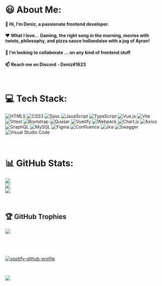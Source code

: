 
# 😃 About Me:
<h4>👋 Hi, I’m Deniz, a passionate frontend developer.</h4>
<h4>❤️ What I love... Gaming, the right song in the morning, movies with twists, philosophy, and pizza sauce hollandaise with a jug of Ayran!</h4>
<h4>💞️ I’m looking to collaborate ... on any kind of frontend stuff</h4>
<h4>📫 Reach me on Discord - Deniz#1623</h4>

<br>

# 💻 Tech Stack:
![HTML5](https://img.shields.io/badge/html5-%23E34F26.svg?style=for-the-badge&logo=html5&logoColor=white)
![CSS3](https://img.shields.io/badge/css3-%231572B6.svg?style=for-the-badge&logo=css3&logoColor=white)
![Sass](https://img.shields.io/static/v1?style=for-the-badge&message=Sass&color=CC6699&logo=Sass&logoColor=FFFFFF&label=)
![JavaScript](https://img.shields.io/badge/javascript-%23323330.svg?style=for-the-badge&logo=javascript&logoColor=%23F7DF1E)
![TypeScript](https://img.shields.io/badge/typescript-%23007ACC.svg?style=for-the-badge&logo=typescript&logoColor=white)
![Vue.js](https://img.shields.io/badge/vuejs-%2335495e.svg?style=for-the-badge&logo=vuedotjs&logoColor=%234FC08D)
![Vite](https://img.shields.io/static/v1?style=for-the-badge&message=Vite&color=646CFF&logo=Vite&logoColor=FFFFFF&label=)
![Vitest](https://img.shields.io/static/v1?style=for-the-badge&message=Vitest&color=6E9F18&logo=Vitest&logoColor=FFFFFF&label=)
![Bootstrap](https://img.shields.io/static/v1?style=for-the-badge&message=Bootstrap&color=7952B3&logo=Bootstrap&logoColor=FFFFFF&label=)
![Quasar](https://img.shields.io/static/v1?style=for-the-badge&message=Quasar&color=1976D2&logo=Quasar&logoColor=FFFFFF&label=)
![Vuetify](https://img.shields.io/static/v1?style=for-the-badge&message=Vuetify&color=1867C0&logo=Vuetify&logoColor=FFFFFF&label=)
![Webpack](https://img.shields.io/badge/webpack-%238DD6F9.svg?style=for-the-badge&logo=webpack&logoColor=black)
![Chart.js](https://img.shields.io/static/v1?style=for-the-badge&message=Chart.js&color=FF6384&logo=Chart.js&logoColor=FFFFFF&label=)
![Axios](https://img.shields.io/static/v1?style=for-the-badge&message=Axios&color=5A29E4&logo=Axios&logoColor=FFFFFF&label=)
![GraphQL](https://img.shields.io/badge/-GraphQL-E10098?style=for-the-badge&logo=graphql&logoColor=white)
![MySQL](https://img.shields.io/badge/mysql-%2300f.svg?style=for-the-badge&logo=mysql&logoColor=white)
![Figma](https://img.shields.io/badge/figma-%23F24E1E.svg?style=for-the-badge&logo=figma&logoColor=white)
![Confluence](https://img.shields.io/badge/confluence-%23172BF4.svg?style=for-the-badge&logo=confluence&logoColor=white)
![Jira](https://img.shields.io/badge/jira-%230A0FFF.svg?style=for-the-badge&logo=jira&logoColor=white)
![Swagger](https://img.shields.io/badge/-Swagger-%23Clojure?style=for-the-badge&logo=swagger&logoColor=white)
![Visual Studio Code](https://img.shields.io/static/v1?style=for-the-badge&message=Visual+Studio+Code&color=007ACC&logo=Visual+Studio+Code&logoColor=FFFFFF&label=)

<br>
  
# 📊 GitHub Stats:
![](https://github-readme-stats.vercel.app/api?username=HDenizD&theme=dark&hide_border=false&include_all_commits=true&count_private=true)<br/>
![](https://github-readme-streak-stats.herokuapp.com/?user=HDenizD&theme=dark&hide_border=false)<br/>
![](https://github-readme-stats.vercel.app/api/top-langs/?username=HDenizD&theme=dark&hide_border=false&include_all_commits=true&count_private=true&layout=compact)

<br>

## 🏆 GitHub Trophies
![](https://github-profile-trophy.vercel.app/?username=HDenizD&theme=onedark&no-frame=false&no-bg=true&margin-w=4)

#
<br>

[![spotify-github-profile](https://spotify-github-profile.vercel.app/api/view?uid=denizzed&cover_image=true&theme=default&show_offline=false&bar_color=2e7d32&bar_color_cover=false)](https://github.com/kittinan/spotify-github-profile)

<br>

[![](https://visitcount.itsvg.in/api?id=HDenizD&icon=0&color=6)](https://visitcount.itsvg.in)
<!---
HDenizD/HDenizD is a ✨ special ✨ repository because its `README.md` (this file) appears on your GitHub profile.
You can click the Preview link to take a look at your changes.
--->
